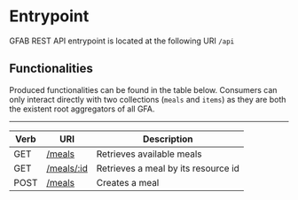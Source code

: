 # Entrypoint

GFAB REST API entrypoint is located at the following URI `/api`


## Functionalities

Produced functionalities can be found in the table below. Consumers can only interact directly with two collections (`meals` and `items`) as they are both the existent root aggregators of all GFA.

-----------

|Verb|URI|Description|
|----|---|-----------|
|GET|[/meals](meals/available_meals.md)|Retrieves available meals|
|GET|[/meals/:id](meals/meal_by_resource_id.md)|Retrieves a meal by its resource id|
|POST|[/meals](meals/create_meal.md)|Creates a meal|